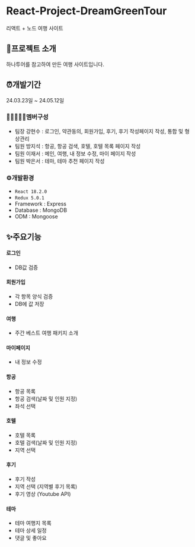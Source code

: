 # React-Project-DreamGreenTour
리액트 + 노드 여행 사이트

## 🍳프로젝트 소개
하나투어를 참고하여 만든 여행 사이트입니다.

## ⏰개발기간
24.03.23일 ~ 24.05.12일

### 👩🏻‍🤝‍🧑🏻멤버구성
- 팀장 강현수 : 로그인, 약관동의, 회원가입, 후기, 후기 작성페이지 작성, 통합 및 형상관리
- 팀원 방지석 : 항공, 항공 검색, 호텔, 호텔 목록 페이지 작성
- 팀원 이재서 : 메인, 여행, 내 정보 수정, 마이 페이지 작성
- 팀원 박은서 : 테마, 테마 추천 페이지 작성


### ⚙개발환경
- `React 18.2.0`
- `Redux 5.0.1`
- Framework : Express
- Database : MongoDB
- ODM : Mongoose

## ✨주요기능
#### 로그인
- DB값 검증
#### 회원가입
- 각 항목 양식 검증
- DB에 값 저장
#### 여행
- 주간 베스트 여행 패키지 소개
#### 마이페이지
- 내 정보 수정
#### 항공
- 항공 목록
- 항공 검색(날짜 및 인원 지정)
- 좌석 선택
#### 호텔
- 호텔 목록
- 호텔 검색(날짜 및 인원 지정)
- 지역 선택
#### 후기
- 후기 작성
- 지역 선택 (지역별 후기 목록)
- 후기 영상 (Youtube API)
#### 테마
- 테마 여행지 목록
- 테마 상세 일정
- 댓글 및 좋아요


